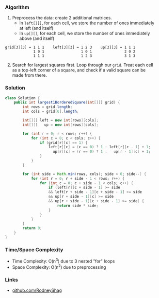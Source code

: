 ### Algorithm

1. Preprocess the data: create 2 additional matrices.
    - In `left[][]`, for each cell, we store the number of ones immediately at left (and itself)
    - In   `up[][]`, for each cell, we store the number of ones immediately above (and itself)

```
grid[3][3] = 1 1 1    left[3][3] = 1 2 3    up[3][3] = 1 1 1
             1 0 1                 1 0 1               2 0 2
             1 1 1                 1 2 3               3 1 3
```
2. Search for largest squares first. Loop through our `grid`. Treat each cell as a top-left corner of a square, and check if a valid square can be made from there.

### Solution

```java
class Solution {
    public int largest1BorderedSquare(int[][] grid) {
        int rows = grid.length;
        int cols = grid[0].length;

        int[][] left = new int[rows][cols];
        int[][]   up = new int[rows][cols];

        for (int r = 0; r < rows; r++) {
            for (int c = 0; c < cols; c++) {
                if (grid[r][c] == 1) {
                    left[r][c] = (c == 0) ? 1 : left[r][c - 1] + 1;
                      up[r][c] = (r == 0) ? 1 :   up[r - 1][c] + 1;
                }
            }
        }

        for (int side = Math.min(rows, cols); side > 0; side--) {
            for (int r = 0; r + side - 1 < rows; r++) {
                for (int c = 0; c + side - 1 < cols; c++) {
                    if (left[r][c + side - 1] >= side
                    && left[r + side - 1][c + side - 1] >= side
                    && up[r + side - 1][c] >= side
                    && up[r + side - 1][c + side - 1] >= side) {
                        return side * side;
                    }
                }
            }
        }
        return 0;
    }
}
```

### Time/Space Complexity

- Time Complexity: O(n<sup>3</sup>) due to 3 nested "for" loops
- Space Complexity: O(n<sup>2</sup>) due to preprocessing

### Links

- [github.com/RodneyShag](https://github.com/RodneyShag)
